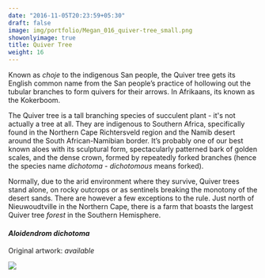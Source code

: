 ```yaml
---
date: "2016-11-05T20:23:59+05:30"
draft: false
image: img/portfolio/Megan_016_quiver-tree_small.png
showonlyimage: true
title: Quiver Tree
weight: 16
---
```


Known as *choje* to the indigenous San people, the Quiver tree gets its English common name from the San people’s practice of hollowing out the tubular branches to form quivers for their arrows. In Afrikaans, its known as the Kokerboom.

<!--more-->

The Quiver tree is a tall branching species of succulent plant - it's not actually a tree at all. They are indigenous to Southern Africa, specifically found in the Northern Cape Richtersveld region and the Namib desert around the South African-Namibian border. It’s probably one of our best known aloes with its sculptural form, spectacularly patterned bark of golden scales, and the dense crown, formed by repeatedly forked branches (hence the species name *dichotoma* - *dichotomous* means forked). 

Normally, due to the arid environment where they survive, Quiver trees stand alone, on rocky outcrops or as sentinels breaking the monotony of the desert sands. There are however a few exceptions to the rule. Just north of Nieuwoudtville in the Northern Cape, there is a farm that boasts the largest Quiver tree *forest* in the Southern Hemisphere.

#### *Aloidendrom dichotoma*
Original artwork: *available*

![][1]

[1]: /img/portfolio/Megan_016_quiver-tree.png